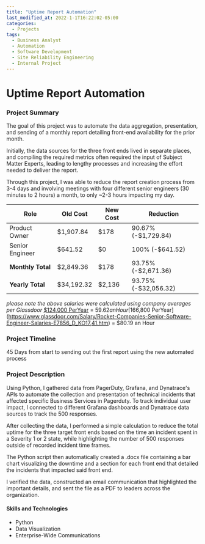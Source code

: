 ```yaml
---
title: "Uptime Report Automation"
last_modified_at: 2022-1-1T16:22:02-05:00
categories:
  - Projects
tags:
  - Business Analyst
  - Automation
  - Software Development
  - Site Reliability Engineering
  - Internal Project
---
```

# Uptime Report Automation
### Project Summary
The goal of this project was to automate the data aggregation, presentation, and sending of a monthly report detailing front-end availability for the prior month.

Initially, the data sources for the three front ends lived in separate places, and compiling the required metrics often required the input of Subject Matter Experts, leading to lengthy processes and increasing the effort needed to deliver the report.

Through this project, I was able to reduce the report creation process from 3-4 days and involving meetings with four different senior engineers (30 minutes to 2 hours) a month, to only ~2-3 hours impacting my day.

| Role              | Old Cost     | New Cost    |  Reduction          | 
| ----------------- | ------------ | ----------- | ------------------- | 
| Product Owner     | $1,907.84    | $178        | 90.67% (-$1,729.84) | 
| Senior Engineer   | $641.52      | $0          | 100% (-$641.52)     | 
| **Monthly Total** | $2,849.36    | $178        | 93.75% (-$2,671.36) | 
| **Yearly Total**  | $34,192.32   | $2,136      | 93.75% (-$32,056.32)| 

*please note the above salaries were calculated using company averages per Glassdoor*
  [$124,000 PerYear](https://www.glassdoor.com/Salary/Rocket-Companies-Product-Owner-Salaries-E7856_D_KO17,30.htm) = $59.62 an Hour   
  [$166,800 PerYear](https://www.glassdoor.com/Salary/Rocket-Companies-Senior-Software-Engineer-Salaries-E7856_D_KO17,41.htm) = $80.19 an Hour

### Project Timeline
45 Days from start to sending out the first report using the new automated process

### Project Description
Using Python, I gathered data from PagerDuty, Grafana, and Dynatrace's APIs to automate the collection and presentation of technical incidents that affected specific Business Services in Pagerduty. To track individual user impact, I connected to different Grafana dashboards and Dynatrace data sources to track the 500 responses.

After collecting the data, I performed a simple calculation to reduce the total uptime for the three target front ends based on the time an incident spent in a Severity 1 or 2 state, while highlighting the number of 500 responses outside of recorded incident time frames.

The Python script then automatically created a .docx file containing a bar chart visualizing the downtime and a section for each front end that detailed the incidents that impacted said front end.

I verified the data, constructed an email communication that highlighted the important details, and sent the file as a PDF to leaders across the organization.

#### Skills and Technologies
- Python
- Data Visualization
- Enterprise-Wide Communications
